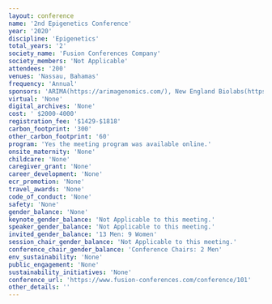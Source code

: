 ```yaml
---
layout: conference 
name: '2nd Epigenetics Conference'
year: '2020'
discipline: 'Epigenetics'
total_years: '2'
society_name: 'Fusion Conferences Company'
society_members: 'Not Applicable'
attendees: '200'
venues: 'Nassau, Bahamas'
frequency: 'Annual'
sponsors: 'ARIMA(https://arimagenomics.com/), New England Biolabs(https://international.neb.com/), EMBO Reports (https://www.embopress.org/journal/14693178), JTGG(https://jtggjournal.com/), The Epigenetics Society(http://epigeneticssocietyint.com/), MDPI Epigenomes(https://www.mdpi.com/journal/epigenomes), Wires Systems Biology & Medicine (http://wires.wiley.com/WileyCDA/WiresJournal/wisId-WSBM.html), Royal Society of Chemistry (https://www.rsc.org/journals-books-databases/about-journals/molecular-omics/)'
virtual: 'None'
digital_archives: 'None'
cost: ' $2000-4000'
registration_fee: '$1429-$1818'
carbon_footprint: '300'
other_carbon_footprint: '60'
program: 'Yes the meeting program was available online.'
onsite_maternity: 'None'
childcare: 'None'
caregiver_grant: 'None'
career_development: 'None'
ecr_promotion: 'None'
travel_awards: 'None'
code_of_conduct: 'None'
safety: 'None'
gender_balance: 'None'
keynote_gender_balance: 'Not Applicable to this meeting.'
speaker_gender_balance: 'Not Applicable to this meeting.'
invited_gender_balance: '13 Men: 9 Women'
session_chair_gender_balance: 'Not Applicable to this meeting.'
conference_chair_gender_balance: 'Conference Chairs: 2 Men'
env_sustainability: 'None'
public_engagement: 'None'
sustainability_initiatives: 'None'
conference_url: 'https://www.fusion-conferences.com/conference/101'
other_details: ''
---
```

